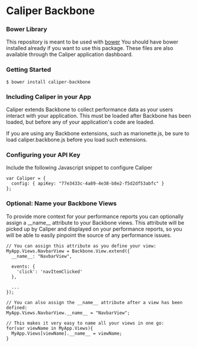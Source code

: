 # Caliper Backbone

### Bower Library

This repository is meant to be used with [bower](http://bower.io)
You should have bower installed already if you want to use this package.
These files are also available through the Caliper application dashboard.

### Getting Started

    $ bower install caliper-backbone


### Including Caliper in your App

Caliper extends Backbone to collect performance data as your users interact with
your application. This must be loaded after Backbone has been loaded, but before
any of your application's code are loaded.

If you are using any Backbone extensions, such as marionette.js, be sure to load
caliper.backbone.js before you load such extensions.

### Configuring your API Key

Include the following Javascript snippet to configure Caliper

    var Caliper = {
      config: { apiKey: "77e3433c-4a89-4e38-b8e2-f5d2df53abfc" }
    };


### Optional: Name your Backbone Views

To provide more context for your performance reports you can optionally assign a
\_\_name\_\_ attribute to your Backbone views. This attribute will be picked up 
by Caliper and displayed on your performance reports, so you will be able to 
easily pinpoint the source of any performance issues.

    // You can assign this attribute as you define your view:
    MyApp.Views.NavbarView = Backbone.View.extend({
      __name__: "NavbarView",

      events: {
        'click': 'navItemClicked'
      },

      ...
    });

    // You can also assign the __name__ attribute after a view has been defined:
    MyApp.Views.NavbarView.__name__ = "NavbarView";

    // This makes it very easy to name all your views in one go:
    for(var viewName in MyApp.Views){
      MyApp.Views[viewName].__name__ = viewName;
    }


